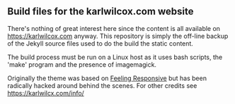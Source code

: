 ## Build files for the karlwilcox.com website

There's nothing of great interest here since the content is all available on https://karlwilcox.com anyway. 
This repository is simply the off-line backup of the Jekyll source files used to do the build the static content.

The build process must be run on a Linux host as it uses bash scripts, the 'make' program and the presence of
imagemagick.

Originally the theme was based on [Feeling Responsive](http://phlow.github.io/feeling-responsive/) but
has been radically hacked around behind the scenes. For other credits see https://karlwilcx.com/info/


